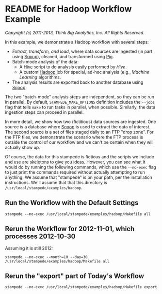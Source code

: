 # README for Hadoop Workflow Example

*Copyright (c) 2011-2013, Think Big Analytics, Inc. All Rights Reserved.*

In this example, we demonstrate a Hadoop workflow with several steps:

* *Extract, transform, and load*, where data sources are ingested (in part using [Sqoop](https://sqoop.apache.org)), cleaned, and transformed using [Pig](https://pig.apache.org).
* Batch-mode analysis of the data:
    * A [Hive](https://hive.apache.org) script to do analysis easily performed by *Hive*.
    * A custom [Hadoop](https://hadoop.apache.org) job for special, ad-hoc analysis (e.g., *Machine Learning* algorithms.
* The analysis results are exported back to another database using [Sqoop](https://sqoop.apache.org).

The two "batch-mode" analysis steps are independent, so they can be run in parallel. By default, `STAMPEDE_MAKE_OPTIONS` definition includes the `--jobs` flag that tells `make` to run tasks in parallel, when possible. Similarly, the data ingestion steps can proceed in parallel.

In more detail, we show how two (fictitious) data sources are ingested. One source is a database where [Sqoop](https://sqoop.apache.org) is used to extract the data of interest. The second source is a set of files staged daily to an FTP "drop zone". For the FTP files, we demonstrate the scenario where the FTP process is outside the control of our workflow and we can't be certain when they will actually show up. 

Of course, the data for this stampede is fictious and the scripts we include and use are skeletons to give you ideas. However, you can see what it would do by running the following commands, which use the `--no-exec` flag to just print the commands required without actually attempting to run anything. We assume that "stampede" 
is on your path, per the installation instructions. We'll assume that that this directory is `/usr/local/stampede/examples/hadoop`.

## Run the Workflow with the Default Settings

    stampede --no-exec /usr/local/stampede/examples/hadoop/Makefile all

## Rerun the Workflow for 2012-11-01, which processes 2012-10-30

Assuming it is still 2012:

    stampede --no-exec --month=10 --day=30 /usr/local/stampede/examples/hadoop/Makefile all

## Rerun the "export" part of Today's Workflow 

    stampede --no-exec /usr/local/stampede/examples/hadoop/Makefile export


